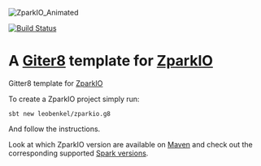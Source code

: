 ![ZparkIO_Animated](https://raw.githubusercontent.com/leobenkel/zparkio.g8/main/assets/ZparkIO_animated.gif)

[![Build Status](https://travis-ci.com/leobenkel/zparkio.g8.svg?branch=main)](https://travis-ci.com/leobenkel/zparkio.g8)

# A [Giter8][g8] template for [ZparkIO][zparkio]

Gitter8 template for [ZparkIO][zparkio]

To create a ZparkIO project simply run:

```
sbt new leobenkel/zparkio.g8
```

And follow the instructions.

Look at which ZparkIO version are available on [Maven](https://search.maven.org/search?q=g:com.leobenkel%20a:zparkio*) and check out the corresponding supported [Spark versions](https://github.com/leobenkel/ZparkIO/blob/main/sparkVersions).

[g8]: http://www.foundweekends.org/giter8/
[zparkio]: http://github.com/leobenkel/ZparkIO
